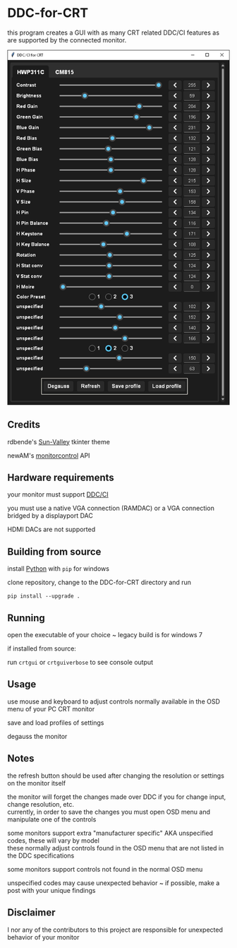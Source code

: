 # DDC-for-CRT

this program creates a GUI with as many CRT related DDC/CI features as are supported by the connected monitor.

<div align="center">
  
![Screenshot of DDC GUI](assets/screenshot.PNG)

</div>

## Credits
rdbende's [Sun-Valley](https://github.com/rdbende/Sun-Valley-ttk-theme) tkinter theme

newAM's [monitorcontrol](https://github.com/newAM/monitorcontrol) API

## Hardware requirements
your monitor must support [DDC/CI](https://web.archive.org/web/20230504201124/https://www.eevblog.com/forum/projects/i2c-over-cat5e-problem/?action=dlattach;attach=185318)

you must use a native VGA connection (RAMDAC) or a VGA connection bridged by a displayport DAC

HDMI DACs are not supported

## Building from source
install [Python](https://www.python.org/downloads/windows/) with `pip` for windows 

clone repository, change to the DDC-for-CRT directory and run

```
pip install --upgrade .
```

## Running
open the executable of your choice ~ legacy build is for windows 7

if installed from source:

run `crtgui` or `crtguiverbose` to see console output

## Usage
use mouse and keyboard to adjust controls normally available in the OSD menu of your PC CRT monitor

save and load profiles of settings

degauss the monitor

## Notes
the refresh button should be used after changing the resolution or settings on the monitor itself

the monitor will forget the changes made over DDC if you for change input, change resolution, etc.
<br/>
currently, in order to save the changes you must open OSD menu and manipulate one of the controls

some monitors support extra "manufacturer specific" AKA unspecified codes, these will vary by model
<br/>
these normally adjust controls found in the OSD menu that are not listed in the DDC specifications

some monitors support controls not found in the normal OSD menu

unspecified codes may cause unexpected behavior ~ if possible, make a post with your unique findings 

## Disclaimer
I nor any of the contributors to this project are responsible for unexpected behavior of your monitor
